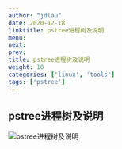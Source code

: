 ```yaml
---
author: "jdlau"
date: 2020-12-18
linktitle: pstree进程树及说明
menu:
next: 
prev: 
title: pstree进程树及说明
weight: 10
categories: ['linux', 'tools']
tags: ['pstree']
---
```


## pstree进程树及说明

![pstree进程树及说明](https://note.jdscript.com/v1/file?id=10)
